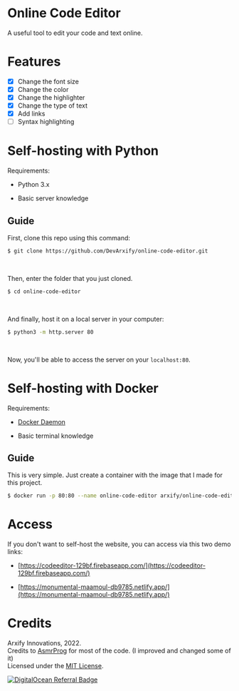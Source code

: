 # Online Code Editor
A useful tool to edit your code and text online.
# Features
- [x] Change the font size 
- [x] Change the color 
- [x] Change the highlighter 
- [x] Change the type of text
- [x] Add links
- [ ] Syntax highlighting
# Self-hosting with Python
Requirements:<br>

* Python 3.x

* Basic server knowledge 

## Guide

First, clone this repo using this command:<br>
```sh
$ git clone https://github.com/DevArxify/online-code-editor.git
```
<br>

Then, enter the folder that you just cloned.<br>
```sh
$ cd online-code-editor
```
<br>

And finally, host it on a local server in your computer:<br>
```sh
$ python3 -m http.server 80
```
<br>

Now, you'll be able to access the server on your `localhost:80`.

# Self-hosting with Docker
Requirements:

* [Docker Daemon](https://docker.com)

* Basic terminal knowledge

## Guide

This is very simple. Just create a container with the image that I made for this project.<br>
```sh
$ docker run -p 80:80 --name online-code-editor arxify/online-code-editor:latest
```
# Access
If you don't want to self-host the website, you can access via this two demo links:<br>
* [https://codeeditor-129bf.firebaseapp.com/](https://codeeditor-129bf.firebaseapp.com/)

* [https://monumental-maamoul-db9785.netlify.app/](https://monumental-maamoul-db9785.netlify.app/)

# Credits
Arxify Innovations, 2022.<br>
Credits to [AsmrProg](https://www.youtube.com/@AsmrProg) for most of the code. (I improved and changed some of it)<br>
Licensed under the [MIT License](https://github.com/ArxifyByte/online-code-editor/tree/main/LICENSE).<br>

[![DigitalOcean Referral Badge](https://web-platforms.sfo2.digitaloceanspaces.com/WWW/Badge%203.svg)](https://www.digitalocean.com/?refcode=39256295335f&utm_campaign=Referral_Invite&utm_medium=Referral_Program&utm_source=badge)
